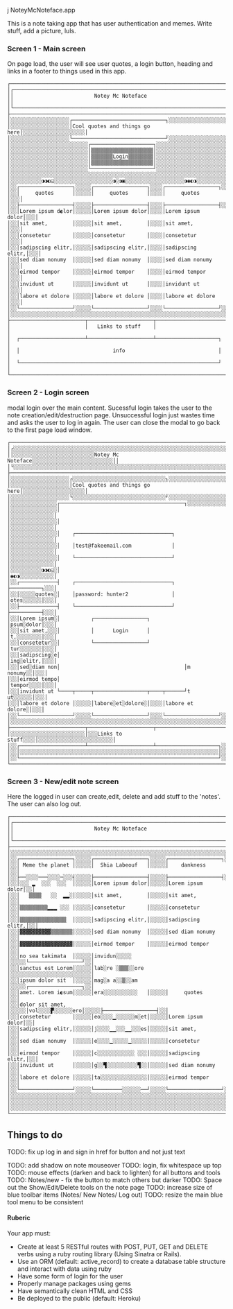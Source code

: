 j NoteyMcNoteface.app

This is a note taking app that has user authentication and memes.
Write stuff, add a picture, luls.

### Screen 1 - Main screen

On page load, the user will see user quotes, a login button, heading and links in a footer to things used in this app.
```
┌───────────────────────────────────────────────────────────────────────┐
│┌─────────────────────────────────────────────────────────────────────┐│
││                          Notey Mc Noteface                          ││
│└─────────────────────────────────────────────────────────────────────┘│
├───────────────────────────────────────────────────────────────────────┤
│░░░░░░░░░░░░░░░░░░░┌──────────────────────────────┐░░░░░░░░░░░░░░░░░░░░│
│░░░░░░░░░░░░░░░░░░░│Cool quotes and things go here│░░░░░░░░░░░░░░░░░░░░│
│░░░░░░░░░░░░░░░░░░░└──────────────────────────────┘░░░░░░░░░░░░░░░░░░░░│
│░░░░░░░░░░░░░░░░░░░░░░░░░┌────────────────────┐░░░░░░░░░░░░░░░░░░░░░░░░│
│░░░░░░░░░░░░░░░░░░░░░░░░░│▒▒▒▒▒▒▒▒▒▒▒▒▒▒▒▒▒▒▒▒│░░░░░░░░░░░░░░░░░░░░░░░░│
│░░░░░░░░░░░░░░░░░░░░░░░░░│▒▒▒▒▒▒▒Login▒▒▒▒▒▒▒▒│░░░░░░░░░░░░░░░░░░░░░░░░│
│░░░░░░░░░░░░░░░░░░░░░░░░░│▒▒▒▒▒▒▒▒▒▒▒▒▒▒▒▒▒▒▒▒│░░░░░░░░░░░░░░░░░░░░░░░░│
│░░░░░░░░░░░░░░░░░░░░░░░░░└────────────────────┘░░░░░░░░░░░░░░░░░░░░░░░░│
│░░░░░░░░░░░░░░░░░░░░░░░░░░░░░░░░░░░░░░░░░░░░░░░░░░░░░░░░░░░░░░░░░░░░░░░│
│░░░░░░░░░░◑◑◐◱░░░░░░░░░░░░░░░░░░░◑░◑▣░░░░░░░░░░░░░░░░░░░◑◉◐◑░░░░░░░░░░░│
│░░┌─────────────────┐░░░░░┌─────────────────┐░░░░┌─────────────────┐░░░│
│░░│     quotes      │░░░░░│     quotes      │░░░░│     quotes      │░░░│
│░░├─────────────────┤░░░░░├─────────────────┤░░░░├─────────────────┤░░░│
│░░│Lorem ipsum d◐lor│░░░░░│Lorem ipsum dolor│░░░░│Lorem ipsum dolor│░░░│
│░░│sit amet,        │░░░░░│sit amet,        │░░░░│sit amet,        │░░░│
│░░│consetetur       │░░░░░│consetetur       │░░░░│consetetur       │░░░│
│░░│sadipscing elitr,│░░░░░│sadipscing elitr,│░░░░│sadipscing elitr,│░░░│
│░░│sed diam nonumy  │░░░░░│sed diam nonumy  │░░░░│sed diam nonumy  │░░░│
│░░│eirmod tempor    │░░░░░│eirmod tempor    │░░░░│eirmod tempor    │░░░│
│░░│invidunt ut      │░░░░░│invidunt ut      │░░░░│invidunt ut      │░░░│
│░░│labore et dolore │░░░░░│labore et dolore │░░░░│labore et dolore │░░░│
│░░└─────────────────┘░░░░░└─────────────────┘░░░░└─────────────────┘░░░│
│░░░░░░░░░░░░░░░░░░░░░░░░░░░░░░░░░░░░░░░░░░░░░░░░░░░░░░░░░░░░░░░░░░░░░░░│
├────────────────────────┬─────────────────────┬────────────────────────┤
│                        │   Links to stuff    │                        │
│  ┌─────────────────────┴─────────────────────┴────────────────────┐   │
│  │                              info                              │   │
│  └────────────────────────────────────────────────────────────────┘   │
└───────────────────────────────────────────────────────────────────────┘
```
### Screen 2 - Login screen

modal login over the main content. Sucessful login takes the user to the note creation/edit/destruction page. Unsuccessful login just wastes time and asks the user to log in again. The user can close the modal to go back to the first page load window.
```
┌───────────────────────────────────────────────────────────────────────┐
│┌░░░░░░░░░░░░░░░░░░░░░░░░░░░░░░░░░░░░░░░░░░░░░░░░░░░░░░░░░░░░░░░░░░░░░┐│
││░░░░░░░░░░░░░░░░░░░░░░░░░░Notey Mc Noteface░░░░░░░░░░░░░░░░░░░░░░░░░░││
│└░░░░░░░░░░░░░░░░░░░░░░░░░░░░░░░░░░░░░░░░░░░░░░░░░░░░░░░░░░░░░░░░░░░░░┘│
├───────────────────────────────────────────────────────────────────────┤
│░░░░░░░░░░░░░░░░░░░┌░░░░░░░░░░░░░░░░░░░░░░░░░░░░░░┐░░░░░░░░░░░░░░░░░░░░│
│░░░░░░░░░░░░░░░░░░░│Cool quotes and things go here│░░░░░░░░░░░░░░░░░░░░│
│░░░░░░░░░░░░░░░░░░░└░░░░░░░░░░░░░░░░░░░░░░░░░░░░░░┘░░░░░░░░░░░░░░░░░░░░│
│░░░░░░░░░░░░░░░┌────────────────────────────────────────┐░░░░░░░░░░░░░░│
│░░░░░░░░░░░░░░░│                                        │░░░░░░░░░░░░░░│
│░░░░░░░░░░░░░░░│                                        │░░░░░░░░░░░░░░│
│░░░░░░░░░░░░░░░│    ┌───────────────────────────────┐   │░░░░░░░░░░░░░░│
│░░░░░░░░░░░░░░░│    │test@fakeemail.com             │   │░░░░░░░░░░░░░░│
│░░░░░░░░░░░░░░░│    └───────────────────────────────┘   │░░░░░░░░░░░░░░│
│░░░░░░░░░░◑◑◐◱░│                                        │◉◐◑░░░░░░░░░░░│
│░░┌────────────┤    ┌───────────────────────────────┐   ├──────────┐░░░│
│░░│░░░░░quotes░│    │password: hunter2              │   │otes░░░░░░│░░░│
│░░├────────────┤    └───────────────────────────────┘   ├──────────┤░░░│
│░░│Lorem ipsum░│          ┌─────────────────┐           │psum░dolor│░░░│
│░░│sit amet,░░░│          │      Login      │           │t,░░░░░░░░│░░░│
│░░│consetetur░░│          └─────────────────┘           │tur░░░░░░░│░░░│
│░░│sadipscing░e│                                        │ing░elitr,│░░░│
│░░│sed░diam non│                                        │m nonumy░░│░░░│
│░░│eirmod tempo│                                        │tempor░░░░│░░░│
│░░│invidunt ut └────┬─────┬─────────────────┬────┬──────┘t ut░░░░░░│░░░│
│░░│labore et dolore │░░░░░│labore░et░dolore░│░░░░│labore et dolore░│░░░│
│░░└─────────────────┘░░░░░└─────────────────┘░░░░└─────────────────┘░░░│
│░░░░░░░░░░░░░░░░░░░░░░░░░░░░░░░░░░░░░░░░░░░░░░░░░░░░░░░░░░░░░░░░░░░░░░░│
├────────────────────────┬─────────────────────┬────────────────────────┤
│░░░░░░░░░░░░░░░░░░░░░░░░│░░░Links to stuff░░░░│░░░░░░░░░░░░░░░░░░░░░░░░│
│░░┌─────────────────────┴─────────────────────┴────────────────────┐░░░│
│░░│░░░░░░░░░░░░░░░░░░░░░░░░░░░░░░░░░░░░░░░░░░░░░░░░░░░░░░░░░░░░░░░░│░░░│
│░░└────────────────────────────────────────────────────────────────┘░░░│
└───────────────────────────────────────────────────────────────────────┘
```

### Screen 3 - New/edit note screen
Here the logged in user can create,edit, delete and add stuff to the 'notes'. The user can also log out.
```
┌───────────────────────────────────────────────────────────────────────┐
│┌─────────────────────────────────────────────────────────────────────┐│
││                          Notey Mc Noteface                          ││
│└─────────────────────────────────────────────────────────────────────┘│
├───────────────────────────────────────────────────────────────────────┤
│░░░░░░░░░░░░░░░░░░░░░░░░░░░░░░░░░░░░░░░░░░░░░░░░░░░░░░░░░░░░░░░░░░░░░░░│
│░░┌─────────────────┐░░░░░┌─────────────────┐░░░░░┌─────────────────┐░░│
│░░│ Meme the planet │░░░░░│  Shia Labeouf   │░░░░░│    dankness     │░░│
│░░├──░░░░───░░░░─░░░┤░░░░░├─────────────────┤░░░░░├─────────────────┤░░│
│░░│░░░ ▂  ░░░  ░░░  │░░░░░│Lorem ipsum dolor│░░░░░│Lorem ipsum dolor│░░│
│░░│   ▒▒▒▒   ░░  ▂▂░│░░░░░│sit amet,        │░░░░░│sit amet,        │░░│
│░░│▒▒▒▒▒▒▒▒▒▂▂▂ ░░░ │░░░░░│consetetur       │░░░░░│consetetur       │░░│
│░░│▒▒▒▒▒▒▒▒▒▒▒▒▒▒▒  │░░░░░│sadipscing elitr,│░░░░░│sadipscing elitr,│░░│
│░░│▓▓▓▓▓▓▓▓▓▓▒▒▒▒▒▒▒│░░░░░│sed diam nonumy  │░░░░░│sed diam nonumy  │░░│
│░░│▓▓▓▓▓▓▓▓▓▓▓▓▓▓▓▓▓│░░░░░│eirmod tempor    │░░░░░│eirmod tempor    │░░│
│░░│no sea takimata  │░░░░░│invidun░░░░░     │░░░░░└─────────────────┘░░│
│░░│sanctus est Lorem│░░░░░│lab░re ░▒▒▒░░ore │░░░░░░░░░░░░░░░░░░░░░░░░░░│
│░░│ipsum dolor sit  │░░░░░│mag░a a░░▒░░am   │░░░░░┌─────────────────┐░░│
│░░│amet. Lorem i◐sum│░░░░░│era░░░░░░░░░░░   │░░░░░│     quotes      │░░│
│░░│dolor sit amet,  │░░░░░│vol░░░░▛░░░░░░ero│░░░░░├─────────────────┤░░│
│░░│consetetur       │░░░░░│eo░░░░▁░░░░░░m░et│░░░░░│Lorem ipsum dolor│░░│
│░░│sadipscing elitr,│░░░░░│j░░░░▁▁░░░▁▁░░░es│░░░░░│sit amet,        │░░│
│░░│sed diam nonumy  │░░░░░│e░░░░▁░░░░░▁░░░░░│░░░░░│consetetur       │░░│
│░░│eirmod tempor    │░░░░░│c░░░░░░░░░░░░ ░░░│░░░░░│sadipscing elitr,│░░│
│░░│invidunt ut      │░░░░░│g░░▜░░░░░░░░░░▜░░│░░░░░│sed diam nonumy  │░░│
│░░│labore et dolore │░░░░░│ta░░░░░░░░░░░░░░░│░░░░░│eirmod tempor    │░░│
│░░└─────────────────┘░░░░░└─────────░░░░░░──┘░░░░░└─────────────────┘░░│
│░░░░░░░░░░░░░░░░░░░░░░░░░░░░░░░░░░░░░░░░░░░░░░░░░░░░░░░░░░░░░░░░░░░░░░░│
│░░░░░░░░░░░░░░░░░░░░░░░░░░░░░░░░░░░░░░░░░░░░░░░░░░░░░░░░░░░░░░░░░░░░░░░│
│░░░░░░░░░░░░░░░░░░░░░░░░░░░░░░░░░░░░░░░░░░░░░░░░░░░░░░░░░░░░░░░░░░░░░░░│
└───────────────────────────────────────────────────────────────────────┘
```


## Things to do
TODO: fix up log in and sign in href for button and not just text

TODO: add shadow on note mouseover
TODO: login, fix whitespace up top
TODO: mouse effects (darken and back to lighten) for all buttons and tools
TODO: Notes/new - fix the button to match others but darker
TODO: Space out the Show/Edit/Delete tools on the note page
TODO: increase size of blue toolbar items (Notes/ New Notes/ Log out)
TODO: resize the main blue tool menu to be consistent



#### Ruberic
Your app must:
* Create at least 5 RESTful routes with POST, PUT, GET and DELETE verbs using a ruby routing library (Using Sinatra or Rails).
* Use an ORM (default: active_record) to create a database table structure and interact with data using ruby
* Have some form of login for the user
* Properly manage packages using gems
* Have semantically clean HTML and CSS
* Be deployed to the public (default: Heroku)

